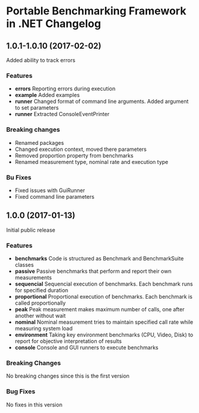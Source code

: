 # Portable Benchmarking Framework in .NET Changelog

## <a name="1.0.1-1.0.10"></a> 1.0.1-1.0.10 (2017-02-02)

Added ability to track errors

### Features
* **errors** Reporting errors during execution
* **example** Added examples
* **runner** Changed format of command line arguments. Added argument to set parameters
* **runner** Extracted ConsoleEventPrinter

### Breaking changes
* Renamed packages
* Changed execution context, moved there parameters
* Removed proportion property from benchmarks
* Renamed measurement type, nominal rate and execution type

### Bu Fixes
* Fixed issues with GuiRunner
* Fixed command line parameters

## <a name="1.0.0"></a> 1.0.0 (2017-01-13)

Initial public release

### Features
* **benchmarks** Code is structured as Benchmark and BenchmarkSuite classes
* **passive** Passive benchmarks that perform and report their own measurements
* **sequencial** Sequencial execution of benchmarks. Each benchmark runs for specified duration
* **proportional** Proportional execution of benchmarks. Each benchmark is called proportionally
* **peak** Peak measurement makes maximum number of calls, one after another without wait
* **nominal** Nominal measurement tries to maintain specified call rate while measuring system load
* **environment** Taking key environment benchmarks (CPU, Video, Disk) to report for objective interpretation of results
* **console** Console and GUI runners to execute benchmarks

### Breaking Changes
No breaking changes since this is the first version

### Bug Fixes
No fixes in this version

